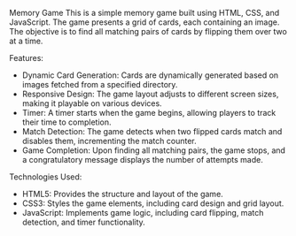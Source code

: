 Memory Game
This is a simple memory game built using HTML, CSS, and JavaScript. The game presents a grid of cards, each containing an image. The objective is to find all matching pairs of cards by flipping them over two at a time.

Features:
 * Dynamic Card Generation: Cards are dynamically generated based on images fetched from a specified directory.
 * Responsive Design: The game layout adjusts to different screen sizes, making it playable on various devices.
 * Timer: A timer starts when the game begins, allowing players to track their time to completion.
 * Match Detection: The game detects when two flipped cards match and disables them, incrementing the match counter.
 * Game Completion: Upon finding all matching pairs, the game stops, and a congratulatory message displays the number of attempts made.
   
Technologies Used:
* HTML5: Provides the structure and layout of the game.
* CSS3: Styles the game elements, including card design and grid layout.
* JavaScript: Implements game logic, including card flipping, match detection, and timer functionality.
